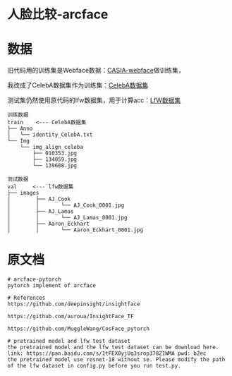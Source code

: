 # 人脸比较-arcface

# 数据

旧代码用的训练集是Webface数据：[CASIA-webface](https://paperswithcode.com/dataset/casia-webface)做训练集，

我改成了CelebA数据集作为训练集：[CelebA数据集](https://mmlab.ie.cuhk.edu.hk/projects/CelebA.html)

测试集仍然使用原代码的lfw数据集，用于计算acc：[LfW数据集](http://home.ustc.edu.cn/~yqli1995/2019/09/28/lfw/)

```
训练数据
train    <--- CelebA数据集
├── Anno
│   └── identity_CelebA.txt
└── Img
    └── img_align_celeba
        ├── 010353.jpg
        ├── 134059.jpg
        └── 139608.jpg

测试数据
val     <--- lfw数据集
├── images
│        ├── AJ_Cook
│        │       └── AJ_Cook_0001.jpg
│        ├── AJ_Lamas
│        │       └── AJ_Lamas_0001.jpg
│        ├── Aaron_Eckhart
│        │       └── Aaron_Eckhart_0001.jpg
```

# 原文档
```
# arcface-pytorch
pytorch implement of arcface 

# References
https://github.com/deepinsight/insightface

https://github.com/auroua/InsightFace_TF

https://github.com/MuggleWang/CosFace_pytorch

# pretrained model and lfw test dataset
the pretrained model and the lfw test dataset can be download here. link: https://pan.baidu.com/s/1tFEX0yjUq3srop378Z1WMA pwd: b2ec
the pretrained model use resnet-18 without se. Please modify the path of the lfw dataset in config.py before you run test.py.
```